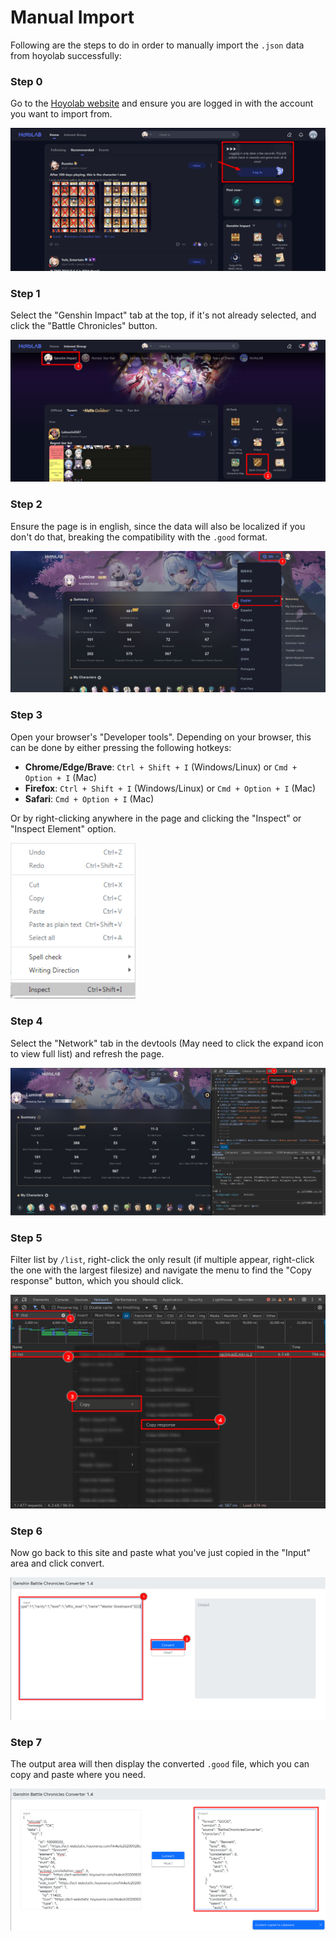 # Manual Import

Following are the steps to do in order to manually import the `.json` data from hoyolab successfully:

### Step 0

Go to the <a target="_blank" href="https://www.hoyolab.com/">Hoyolab website</a> and ensure you are logged in with
the account you want to import from.

![Step 0](/doc/step0.png)

### Step 1

Select the "Genshin Impact" tab at the top, if it's not already selected, and click the
"Battle Chronicles" button.

![Step 1](/doc/step1.png)

### Step 2

Ensure the page is in english, since the data will also be localized if you don't do
that, breaking the compatibility with the `.good` format.

![Step 2](/doc/step2.png)

### Step 3

Open your browser's "Developer tools". Depending on your browser, this can be done by
either pressing the following hotkeys:

- **Chrome/Edge/Brave**: `Ctrl + Shift + I` (Windows/Linux) or `Cmd + Option + I` (Mac)
- **Firefox**: `Ctrl + Shift + I` (Windows/Linux) or `Cmd + Option + I` (Mac)
- **Safari**: `Cmd + Option + I` (Mac)

Or by right-clicking anywhere in the page and clicking the "Inspect" or "Inspect
Element" option.

<img src="/doc/step3.png" alt="Step 4" style="width:200px;"/>

### Step 4

Select the "Network" tab in the devtools (May need to click the expand icon to view full
list) and refresh the page.

![Step 3](/doc/step4.png)

### Step 5

Filter list by `/list`, right-click the only result (if multiple appear, right-click the
one with the largest filesize) and navigate the menu to find the "Copy response" button,
which you should click.

![Step 5](/doc/step5.png)

### Step 6

Now go back to this site and paste what you've just copied in the "Input" area and click
convert.

![Step 6](/doc/step6.png)

### Step 7

The output area will then display the converted `.good` file, which you can copy and
paste where you need.

![Step 7](/doc/step7.png)
